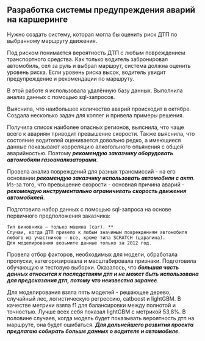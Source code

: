## Разработка системы предупреждения аварий на каршеринге

Нужно создать систему, которая могла бы оценить риск ДТП по выбранному маршруту движения. 
    
Под риском понимается вероятность ДТП с любым повреждением транспортного средства. Как только водитель забронировал автомобиль, сел за руль и выбрал маршрут, система должна оценить уровень риска. Если уровень риска высок, водитель увидит предупреждение и рекомендации по маршруту.



В этой работе я использовала удалённую базу данных. Выполнила анализ данных с помощью sql-запросов.

Выяснила, что наибольшее количество аварий происходит в октябре. Создала несколько задач для коллег и привела примеры решения.

Получила список наиболее опасных регионов, выяснила, что чаще всего к авариям приводит превышение скорости.
Также выяснила, что состояние водителей оценивается довольно редко, а имеющиеся данные показывают корреляцию алкогольного опьянения с общей аварийностью. Поэтому ***рекомендую заказчику оборудовать автомобили газоанализаторами***.

Провела анализ повреждений для разных трансмиссий - на его основании ***рекомендую заказчику использовать автомобили с акпп***.
Из-за того, что превышение скорости - основная причина аварий - ***рекомендую инструментально ограничивать скорость движения автомобилей***.

Подготовила набор данных с помощью sql-запроса на основе первичного предположения заказчика:

    Тип виновника — только машина (car). **
    Случаи, когда ДТП привело к любым значимым повреждениям автомобиля любого из участников — все, кроме типа SCRATCH (царапина).
    Для моделирования возьмите данные только за 2012 год.

Провела отбор факторов, необходимых для модели, обработала пропуски, категоризировала и масштабировала признаки. Подготовила обучающую и тестовую выборки. Оказалось, что ***большая часть данных относится к последствиям дтп и не может быть использована для предсказания дтп, потому что неизвестна заранее***.

Для моделирования взяла пять моделей - решающее дерево, случайный лес, логистическую регрессию, catboost и lightGBM. В качестве метрики взяла f1 для балансировки между полнотой и точностью. Лучше всех себя показал lightGBM с метрикой 53,8%. В половине случаев, когда модель будет показывать вероятность дтп на маршруте, она будет ошибаться. ***Для дальнейшего развития проекта предлагаю собирать больше данных о водителе и автомобиле***.
